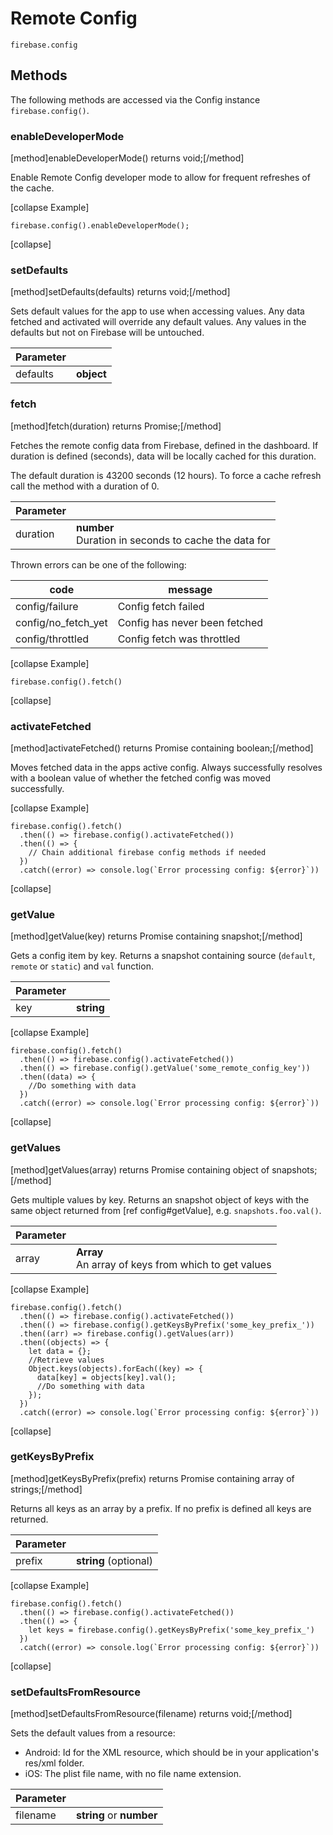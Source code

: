 # Remote Config

```
firebase.config
```

## Methods

The following methods are accessed via the Config instance `firebase.config()`.

### enableDeveloperMode
[method]enableDeveloperMode() returns void;[/method]

Enable Remote Config developer mode to allow for frequent refreshes of the cache.

[collapse Example]
```
firebase.config().enableDeveloperMode();
```
[collapse]
### setDefaults
[method]setDefaults(defaults) returns void;[/method]

Sets default values for the app to use when accessing values. Any data fetched and activated will override any default values. Any values in the defaults but not on Firebase will be untouched.

| Parameter |         |
| --------- | ------- |
| defaults   | **object**  |

### fetch
[method]fetch(duration) returns Promise<void>;[/method]

Fetches the remote config data from Firebase, defined in the dashboard. If duration is defined (seconds), data will be locally cached for this duration.

The default duration is 43200 seconds (12 hours). To force a cache refresh call the method with a duration of 0.

| Parameter |         |
| --------- | ------- |
| duration   | **number** <br /> Duration in seconds to cache the data for |

Thrown errors can be one of the following:

| code | message        |
| --------- | ------- |
| config/failure   | Config fetch failed |
| config/no_fetch_yet   | Config has never been fetched |
| config/throttled   | Config fetch was throttled |

[collapse Example]
```
firebase.config().fetch()
```
[collapse]

### activateFetched
[method]activateFetched() returns Promise containing boolean;[/method]

Moves fetched data in the apps active config. Always successfully resolves with a boolean value of whether the fetched config was moved successfully.

[collapse Example]
```
firebase.config().fetch()
  .then(() => firebase.config().activateFetched())
  .then(() => {
    // Chain additional firebase config methods if needed
  })
  .catch((error) => console.log(`Error processing config: ${error}`))
```
[collapse]

### getValue
[method]getValue(key) returns Promise containing snapshot;[/method]

Gets a config item by key. Returns a snapshot containing source (`default`, `remote` or `static`) and `val` function.

| Parameter |         |
| --------- | ------- |
| key   | **string** |

[collapse Example]
```
firebase.config().fetch()
  .then(() => firebase.config().activateFetched())
  .then(() => firebase.config().getValue('some_remote_config_key'))
  .then((data) => {
    //Do something with data
  })
  .catch((error) => console.log(`Error processing config: ${error}`))
```
[collapse]

### getValues
[method]getValues(array) returns Promise containing object of snapshots;[/method]

Gets multiple values by key. Returns an snapshot object of keys with the same object returned from [ref config#getValue], e.g. `snapshots.foo.val()`.

| Parameter |         |
| --------- | ------- |
| array   | **Array<string>** <br /> An array of keys from which to get values |
  
[collapse Example]
```
firebase.config().fetch()
  .then(() => firebase.config().activateFetched())
  .then(() => firebase.config().getKeysByPrefix('some_key_prefix_'))
  .then((arr) => firebase.config().getValues(arr))
  .then((objects) => {
    let data = {};
    //Retrieve values
    Object.keys(objects).forEach((key) => {
      data[key] = objects[key].val();
      //Do something with data
    });
  })
  .catch((error) => console.log(`Error processing config: ${error}`))
```
[collapse]

### getKeysByPrefix
[method]getKeysByPrefix(prefix) returns Promise containing array of strings;[/method]

Returns all keys as an array by a prefix. If no prefix is defined all keys are returned.

| Parameter |         |
| --------- | ------- |
| prefix    | **string** (optional) |


[collapse Example]
```
firebase.config().fetch()
  .then(() => firebase.config().activateFetched())
  .then(() => {
    let keys = firebase.config().getKeysByPrefix('some_key_prefix_')
  })
  .catch((error) => console.log(`Error processing config: ${error}`))
```
[collapse]

### setDefaultsFromResource
[method]setDefaultsFromResource(filename) returns void;[/method]

Sets the default values from a resource:

- Android: Id for the XML resource, which should be in your application's res/xml folder.
- iOS: The plist file name, with no file name extension.

| Parameter |         |
| --------- | ------- |
| filename  | **string** or **number** |
